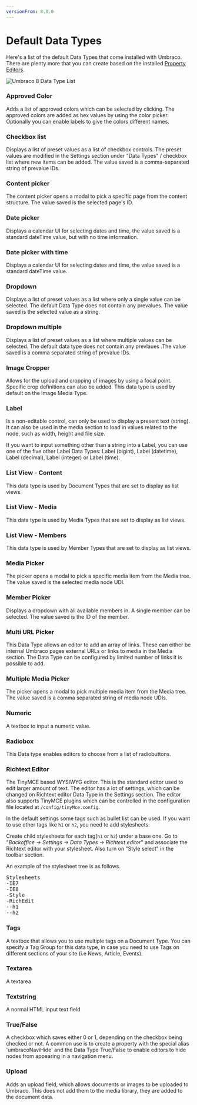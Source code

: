 ```yaml
---
versionFrom: 8.0.0
---
```


# Default Data Types

Here's a list of the default Data Types that come installed with Umbraco. There are plenty more that you can create based on the installed [Property Editors](../../Backoffice/Property-Editors/index.md).

![Umbraco 8 Data Type List](images/default-data-types-8.png)

### Approved Color
Adds a list of approved colors which can be selected by clicking. The approved colors are added as hex values by using the color picker. Optionally you can enable labels to give the colors different names.

### Checkbox list
Displays a list of preset values as a list of checkbox controls. The preset values are modified in the Settings
section under "Data Types" / checkbox list where new items can be added. The value saved is a comma-separated
string of prevalue IDs.

### Content picker
The content picker opens a modal to pick a specific page from the content structure.
The value saved is the selected page's ID. 

### Date picker
Displays a calendar UI for selecting dates and time, the value saved is a standard dateTime value,
but with no time information.

### Date picker with time
Displays a calendar UI for selecting dates and time, the value saved is a standard dateTime value.

### Dropdown
Displays a list of preset values as a list where only a single value can be selected. The default Data Type does not contain any prevalues. The value saved is the selected value as a string.

### Dropdown multiple
Displays a list of preset values as a list where multiple values can be selected. The default data type does not contain any prevlaues .The value saved is a comma separated string of prevalue IDs.

### Image Cropper
Allows for the upload and cropping of images by using a focal point. Specific crop definitions can also be added. This data type is used by default on the Image Media Type.

### Label
Is a non-editable control, can only be used to display a present text (string). It can also be used in the
media section to load in values related to the node, such as width, height and file size.

If you want to input something other than a string into a Label, you can use one of the five other Label Data Types: Label (bigint), Label (datetime), Label (decimal), Label (integer) or Label (time).

### List View - Content
This data type is used by Document Types that are set to display as list views. 

### List View - Media
This data type is used by Media Types that are set to display as list views.

### List View - Members
This data type is used by Member Types that are set to display as list views. 

### Media Picker
The picker opens a modal to pick a specific media item from the Media tree.
The value saved is the selected media node UDI.

### Member Picker
Displays a dropdown with all available members in. A single member can be selected.
The value saved is the ID of the member.

### Multi URL Picker
This Data Type allows an editor to add an array of links. These can either be internal Umbraco pages external URLs or links to media in the Media section. The Data Type can be configured by limited number of links it is possible to add.

### Multiple Media Picker
The picker opens a modal to pick multiple media item from the Media tree.
The value saved is a comma separated string of media node UDIs.

### Numeric
A textbox to input a numeric value.

### Radiobox
This Data type enables editors to choose from a list of radiobuttons. 

### Richtext Editor
The TinyMCE based WYSIWYG editor. This is the standard editor used to edit larger amount of text. The editor has a lot of settings, which can be changed on Richtext editor Data Type in the Settings section. The editor also supports TinyMCE plugins which can be controlled in the configuration file located at `/config/tinyMce.config`.

In the default settings some tags such as bullet list can be used. If you want to use other tags like `h1` or `h2`, you need to add stylesheets.

Create child stylesheets for each tag(`h1` or `h2`) under a base one.
Go to "*Backoffice -> Settings -> Data Types -> Richtext editor*" and associate the Richtext editor with your stylesheet.
Also turn on "Style select" in the toolbar section.

An example of the stylesheet tree is as follows.

<pre>
Stylesheets
-IE7
-IE8
-Style
-RichEdit
--h1
--h2
</pre>

### Tags
A textbox that allows you to use multiple tags on a Document Type. You can specify a Tag Group for this data type, in case you need to use Tags on different sections of your site (i.e  News, Article, Events).

### Textarea
A textarea

### Textstring
A normal HTML input text field

### True/False
A checkbox which saves either 0 or 1, depending on the checkbox being checked or not. A common use is to create a property with the special alias 'umbracoNaviHide' and the Data Type True/False to enable editors to hide nodes from appearing in a navigation menu.

### Upload
Adds an upload field, which allows documents or images to be uploaded to Umbraco. This does not add them to the media library, they are added to the document data.
